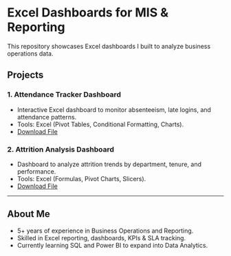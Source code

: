 # Excel Dashboards for MIS & Reporting

This repository showcases Excel dashboards I built to analyze business operations data.

## Projects

### 1. Attendance Tracker Dashboard
- Interactive Excel dashboard to monitor absenteeism, late logins, and attendance patterns.
- Tools: Excel (Pivot Tables, Conditional Formatting, Charts).
- [Download File](link-to-excel-file)

### 2. Attrition Analysis Dashboard
- Dashboard to analyze attrition trends by department, tenure, and performance.
- Tools: Excel (Formulas, Pivot Charts, Slicers).
- [Download File](link-to-excel-file)

---

## About Me
- 5+ years of experience in Business Operations and Reporting.
- Skilled in Excel reporting, dashboards, KPIs & SLA tracking.
- Currently learning SQL and Power BI to expand into Data Analytics.
